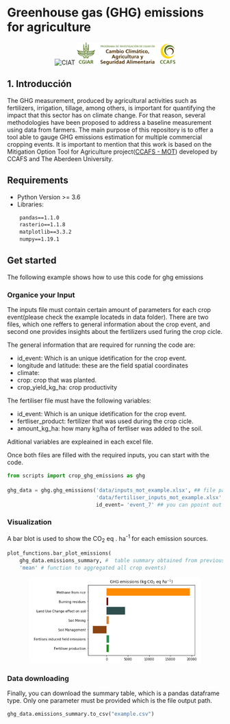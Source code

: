 # Greenhouse gas (GHG) emissions for agriculture
<p align="center">
<img src="https://ciat.cgiar.org/wp-content/uploads/Alliance_logo.png" alt="CIAT" id="logo" data-height-percentage="90" data-actual-width="140" data-actual-height="55">
<img src="images/CCAFS.png" alt="CCAFS" id="logo2" data-height-percentage="90" width="230" height="52">
</p>


## 1. Introducción

The GHG measurement, produced by agricultural activities such as fertilizers, irrigation, tillage, among others, is important for quantifying the impact that this sector has on climate change. For that reason, several methodologies have been proposed to address a baseline measurement using data from farmers. The main purpose of this repository is to offer a tool able to gauge GHG emissions estimation for multiple commercial cropping events. It is important to mention that this work is based on the Mitigation Option Tool for Agriculture project([CCAFS - MOT](https://ccafs.cgiar.org/research/projects/mitigation-options-tool-agriculture-ccafs-mot)) developed by CCAFS and The Aberdeen University.


## Requirements

* Python Version >= 3.6
* Libraries:
```txt
    pandas==1.1.0
    rasterio==1.1.8
    matplotlib==3.3.2
    numpy==1.19.1
```
## Get started

The following example shows how to use this code for ghg emissions 

###  Organice your Input

The inputs file must contain certain amount of parameters for each crop event(please check the example locateds in data folder).
There are two files, which one reffers to general information about the crop event, and second one provides insights about the fertilizers used furing the crop cicle.

The general information that are required for running the code are:

* id_event: Which is an unique idetification for the crop event.
* longitude and latitude: these are the field spatial coordinates 
* climate: 
* crop: crop that was planted.
* crop_yield_kg_ha: crop productivity

The fertiliser file must have the following variables:

* id_event: Which is an unique idetification for the crop event.
* fertliser_product: fertilizer that was used during the crop cicle.
* amount_kg_ha: how many kg/ha of fertliser was added to the soil.

Aditional variables are expleained in each excel file.

Once both files are filled with the required inputs, you can start with the code.

```python
from scripts import crop_ghg_emissions as ghg

ghg_data = ghg.ghg_emissions('data/inputs_mot_example.xlsx', ## file path to the general information 
                             'data/fertiliser_inputs_mot_example.xlsx', ## file path to the fertilizers information   
                             id_event= 'event_7' ## you can ppoint out an specif crop event, or for run through the all events don't put this paremeter)
```
### Visualization

A bar blot is used to show the CO<sub>2</sub> eq . ha<sup>-1</sup> for each emission sources. 

```python
plot_functions.bar_plot_emissions(
    ghg_data.emissions_summary, #  table summary obtained from previous step
    'mean' # function to aggregated all crop events)

```
<p align="center">
<img src="images/output1.png" alt="barplot" id="logo" width="400" height="200">
</p>

### Data downloading

Finally, you can download the summary table, which is a pandas dataframe type. Only one parameter must be provided which is the file output path.

```python
ghg_data.emissions_summary.to_csv("example.csv")
```


